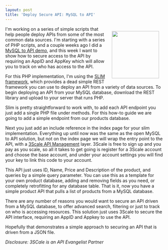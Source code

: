 ```yaml
---
layout: post
title: 'Deploy Secure API: MySQL to API'
---
```

<p><img style="padding: 15px;" src="http://kinlane-productions.s3.amazonaws.com/api-evangelist-site/company/bw-mysql.png" alt="" width="150" align="right" /></p>
<p>I'm working on a series of simple scripts that help people deploy APIs from some of the most common data sources. I'm starting with a series of PHP scripts, and a couple weeks ago I did a <a href="http://apievangelist.com/2013/10/21/deploy-api-mysql-to-api/">MySQL to API demo</a>, and this week I want to show how to secure access to the API by requiring an AppID and AppKey which will allow you to track on who has access to the API.</p>
<p>For this PHP implementation, I'm using the <a href="http://www.slimframework.com/">SLIM framework</a>, which provides a dead simple REST framework you can use to deploy an API from a variety of data sources.   To begin deploying an API from your MySQL database, download the REST library and upload to your server that runs PHP.</p>
<p>Slim is pretty straightforward to work with, to add each API endpoint you just add a single PHP file under methods. For this how-to guide we are going to add a simple endpoint from our products database.</p>
<script src="https://gist.github.com/kinlane/7094940.js"></script>
<p>Next you just add an include reference in the index page for your slim implementation. Everything up until now was the same as the open MySQL to API solution, but not on the index page we will wrap the entry point to the API, with a <a href="http://bit.ly/1cHBhd5">3Scale API Management</a> layer. 3Scale is free to sign up and you pay as you scale, so all it takes to get going is register for a 3Scale account and choose the base account, and under your account settings you will find your key to link this code to your account.</p>
<script src="https://gist.github.com/kinlane/7509838.js"></script>
<p>This API just uses ID, Name, Price and Description of the product, and queries by a simple query parameter. You can use this as a template for your own product database, adding and removing fields as you need, or completely retrofitting for any database table.  That is it, now you have a simple product API that pulls a list of products from a MySQL database.</p>
<p>There are any number of reasons you would want to secure an API driven from a MySQL database, to offer advanced search, filtering or just to track on who is accessing resources. This solution just uses 3Scale to secure the API interface, requiring an AppID and Appkey to use the API.&nbsp;</p>
<p>Hopefully that demonstrates a simple approach to securing an API that is driven from a JSON file.</p>
<p><em>Disclosure: 3SCale is an API Evangelist Partner</em></p>